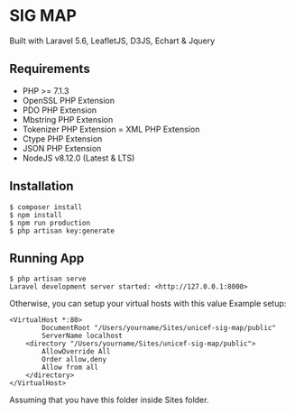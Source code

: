 # SIG MAP
Built with Laravel 5.6, LeafletJS, D3JS, Echart & Jquery

## Requirements
- PHP >= 7.1.3
- OpenSSL PHP Extension
- PDO PHP Extension
- Mbstring PHP Extension
- Tokenizer PHP Extension
= XML PHP Extension
- Ctype PHP Extension
- JSON PHP Extension
- NodeJS v8.12.0 (Latest & LTS)

## Installation

```
$ composer install
$ npm install
$ npm run production
$ php artisan key:generate
```

## Running App

```
$ php artisan serve
Laravel development server started: <http://127.0.0.1:8000>
```
Otherwise, you can setup your virtual hosts with this value
Example setup:
```
<VirtualHost *:80>
    	DocumentRoot "/Users/yourname/Sites/unicef-sig-map/public"
	    ServerName localhost
	<directory "/Users/yourname/Sites/unicef-sig-map/public">
		AllowOverride All
		Order allow,deny
		Allow from all
	</directory>
</VirtualHost>
```
Assuming that you have this folder inside Sites folder.
